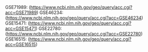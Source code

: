GSE71989: (https://www.ncbi.nlm.nih.gov/geo/query/acc.cgi?acc=GSE71989)
GSE46234: (https://www.ncbi.nlm.nih.gov/geo/query/acc.cgi?acc=GSE46234)
GSE15471: (https://www.ncbi.nlm.nih.gov/geo/query/acc.cgi?acc=GSE15471)
GSE22780: (https://www.ncbi.nlm.nih.gov/geo/query/acc.cgi?acc=GSE22780)
GSE16515: (https://www.ncbi.nlm.nih.gov/geo/query/acc.cgi?acc=GSE16515)

